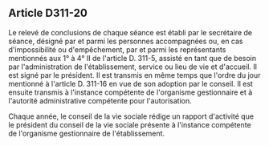 ## Article D311-20


Le relevé de conclusions de chaque séance est établi par le secrétaire de séance, désigné par et parmi les
personnes accompagnées ou, en cas d'impossibilité ou d'empêchement, par et parmi les représentants
mentionnés aux 1° à 4° II de l'article D. 311-5, assisté en tant que de besoin par l'administration de
l'établissement, service ou lieu de vie et d'accueil. Il est signé par le président. Il est transmis en même
temps que l'ordre du jour mentionné à l'article D. 311-16 en vue de son adoption par le conseil. Il est ensuite
transmis à l'instance compétente de l'organisme gestionnaire et à l'autorité administrative compétente pour
l'autorisation.

Chaque année, le conseil de la vie sociale rédige un rapport d'activité que le président du conseil de la vie
sociale présente à l'instance compétente de l'organisme gestionnaire de l'établissement.

